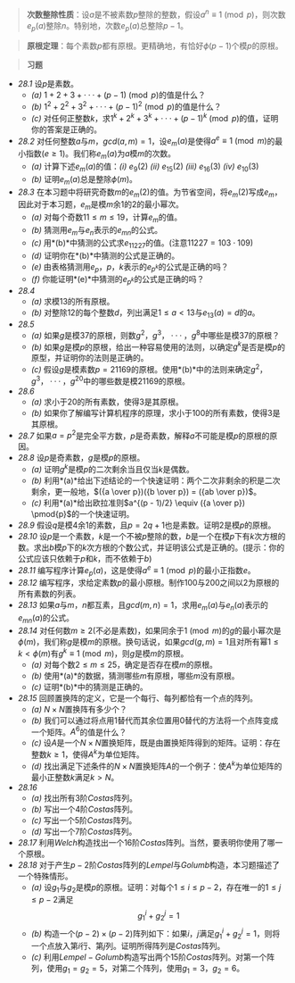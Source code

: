 >**次数整除性质**：设$a$是不被素数$p$整除的整数，假设$a^n \equiv 1 \pmod{p}$，则次数$e_p(a)$整除$n$。特别地，次数$e_p(a)$总整除$p-1$。

>**原根定理**：每个素数$p$都有原根。更精确地，有恰好$\phi(p - 1)$个模$p$的原根。

>**习题**
- *28.1* 设$p$是素数。
	- *(a)* $1 + 2 + 3 + ··· + (p - 1) \pmod{p}$的值是什么？
	- *(b)* $1^2 + 2^2 + 3^2 + ··· + (p - 1)^2 \pmod{p}$的值是什么？
	- *(c)* 对任何正整数$k$，求$1^k + 2^k + 3^k + ··· + (p - 1)^k \pmod{p}$的值，证明你的答案是正确的。
- *28.2* 对任何整数$a$与$m$，$gcd(a, m) = 1$，设$e_m(a)$是使得$a^e \equiv 1 \pmod{m}$的最小指数$(e \geq 1)$。我们称$e_m(a)$为$a$模$m$的次数。
	- *(a)* 计算下述$e_m(a)$的值：*(i)* $e_9(2)$ *(ii)* $e_{15}(2)$ *(iii)* $e_{16}(3)$ *(iv)* $e_{10}(3)$
	- *(b)* 证明$e_m(a)$总是整除$\phi(m)$。
- *28.3* 在本习题中将研究奇数$m$的$e_m(2)$的值。为节省空间，将$e_m(2)$写成$e_m$，因此对于本习题，$e_m$是模$m$余$1$的$2$的最小幂次。
	- *(a)* 对每个奇数$11 \leq m \leq 19$，计算$e_m$的值。
	- *(b)*  猜测用$e_m$与$e_n$表示的$e_{mn}$的公式。
	- *(c)* 用*(b)*中猜测的公式求$e_{11227}$的值。(注意$11227 = 103 \cdot 109$)
	- *(d)* 证明你在*(b)*中猜测的公式是正确的。
	- *(e)* 由表格猜测用$e_p$，$p$，$k$表示的$e_{p^k}$的公式是正确的吗？
	- *(f)* 你能证明*(e)*中猜测的$e_{p^k}$的公式是正确的吗？
- *28.4*
	- *(a)* 求模$13$的所有原根。
	- *(b)* 对整除$12$的每个整数$d$，列出满足$1 \leq a < 13$与$e_{13}(a) = d$的$a$。
- *28.5*
	- *(a)* 如果$g$是模$37$的原根，则数$g^2，g^3，···，g^8$中哪些是模$37$的原根？
	- *(b)* 如果$g$是模$p$的原根，给出一种容易使用的法则，以确定$g^k$是否是模$p$的原型，并证明你的法则是正确的。
	- *(c)* 假设$g$是模素数$p = 21169$的原根。使用*(b)*中的法则来确定$g^2，g^3，···，g^{20}$中的哪些数是模$21169$的原根。
- *28.6*
	- *(a)* 求小于$20$的所有素数，使得$3$是其原根。
	- *(b)* 如果你了解编写计算机程序的原理，求小于$100$的所有素数，使得$3$是其原根。
- *28.7* 如果$a = p^2$是完全平方数，$p$是奇素数，解释$a$不可能是模$p$的原根的原因。
- *28.8* 设$p$是奇素数，$g$是模$p$的原根。
	- *(a)* 证明$g^k$是模$p$的二次剩余当且仅当$k$是偶数。
	- *(b)* 利用*(a)*给出下述结论的一个快速证明：两个二次非剩余的积是二次剩余，更一般地，$({a \over p})({b \over p}) = ({ab \over p})$。
	- *(c)* 利用*(a)*给出欧拉准则$a^{(p - 1)/2} \equiv ({a \over p}) \pmod{p}$的一个快速证明。
- *28.9* 假设$q$是模$4$余$1$的素数，且$p = 2q + 1$也是素数。证明$2$是模$p$的原根。
- *28.10* 设$p$是一个素数，$k$是一个不被$p$整除的数，$b$是一个在模$p$下有$k$次方根的数。求出$b$模$p$下的$k$次方根的个数公式，并证明该公式是正确的。(提示：你的公式应该只依赖于$p$和$k$，而不依赖于$b$)
- *28.11* 编写程序计算$e_p(a)$，这是使得$a^e \equiv 1 \pmod{p}$的最小正指数$e$。
- *28.12* 编写程序，求给定素数$p$的最小原根。制作$100$与$200$之间以$2$为原根的所有素数的列表。
- *28.13* 如果$a$与$m$，$n$都互素，且$gcd(m, n) = 1$，求用$e_m(a)$与$e_n(a)$表示的$e_{mn}(a)$的公式。
- *28.14* 对任何数$m \geq 2$(不必是素数)，如果同余于$1 \pmod{m}$的$g$的最小幂次是$\phi(m)$，我们称$g$是模$m$的原根。换句话说，如果$gcd(g, m) = 1$且对所有幂$1 \leq k < \phi(m)$有$g^k \equiv 1 \pmod{m}$，则$g$是模$m$的原根。
	- *(a)* 对每个数$2 \leq m \leq 25$，确定是否存在模$m$的原根。
	- *(b)* 使用*(a)*的数据，猜测哪些$m$有原根，哪些$m$没有原根。
	- *(c)* 证明*(b)*中的猜测是正确的。
- *28.15* 回顾置换阵的定义，它是一个每行、每列都恰有一个点的阵列。
	- *(a)* $N \times N$置换阵有多少个？
	- *(b)* 我们可以通过将点用$1$替代而其余位置用$0$替代的方法将一个点阵变成一个矩阵。$A^6$的值是什么？
	- *(c)* 设$A$是一个$N \times N$置换矩阵，既是由置换矩阵得到的矩阵。证明：存在整数$k \geq 1$，使得$A^k$为单位矩阵。
	- *(d)* 找出满足下述条件的$N \times N$置换矩阵$A$的一个例子：使$A^k$为单位矩阵的最小正整数$k$满足$k > N$。
- *28.16*
	- *(a)* 找出所有$3$阶$Costas$阵列。
	- *(b)* 写出一个$4$阶$Costas$阵列。
	- *(c)* 写出一个$5$阶$Costas$阵列。
	- *(d)* 写出一个$7$阶$Costas$阵列。
- *28.17* 利用$Welch$构造找出一个$16$阶$Costas$阵列。当然，要表明你使用了哪一个原根。
- *28.18* 对于产生$p - 2$阶$Costas$阵列的$Lempel$与$Golumb$构造，本习题描述了一个特殊情形。
	- *(a)* 设$g_1$与$g_2$是模$p$的原根。证明：对每个$1 \leq i \leq p - 2$，存在唯一的$1 \leq j \leq p - 2$满足$$g_1^i + g_2^j = 1$$
	- *(b)* 构造一个$(p - 2) \times (p - 2)$阵列如下：如果$i$，$j$满足$g_1^i + g_2^j = 1$，则将一个点放入第$i$行、第$j$列。证明所得阵列是$Costas$阵列。
	- *(c)* 利用$Lempel - Golumb$构造写出两个$15$阶$Costas$阵列。对第一个阵列，使用$g_1 = g_2 = 5$，对第二个阵列，使用$g_1 = 3$，$g_2 = 6$。